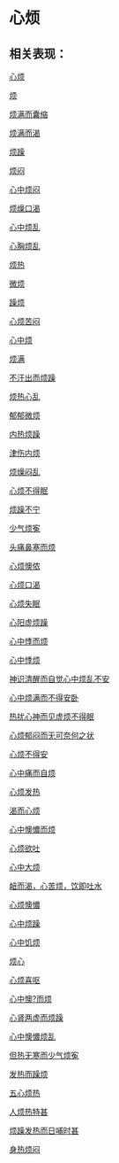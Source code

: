 # 心烦## 相关表现：[心烦](https://www.gmzyjc.com/search/result?wd=心烦)[烦](https://www.gmzyjc.com/search/result?wd=烦)[烦满而囊缩](https://www.gmzyjc.com/search/result?wd=烦满而囊缩)[烦满而渴](https://www.gmzyjc.com/search/result?wd=烦满而渴)[烦躁](https://www.gmzyjc.com/search/result?wd=烦躁)[烦闷](https://www.gmzyjc.com/search/result?wd=烦闷)[心中烦闷](https://www.gmzyjc.com/search/result?wd=心中烦闷)[烦燥口渴](https://www.gmzyjc.com/search/result?wd=烦燥口渴)[心中烦乱](https://www.gmzyjc.com/search/result?wd=心中烦乱)[心胸烦乱](https://www.gmzyjc.com/search/result?wd=心胸烦乱)[烦热](https://www.gmzyjc.com/search/result?wd=烦热)[微烦](https://www.gmzyjc.com/search/result?wd=微烦)[躁烦](https://www.gmzyjc.com/search/result?wd=躁烦)[心烦苦闷](https://www.gmzyjc.com/search/result?wd=心烦苦闷)[心中烦](https://www.gmzyjc.com/search/result?wd=心中烦)[烦满](https://www.gmzyjc.com/search/result?wd=烦满)[不汗出而烦躁](https://www.gmzyjc.com/search/result?wd=不汗出而烦躁)[烦热心乱](https://www.gmzyjc.com/search/result?wd=烦热心乱)[郁郁微烦](https://www.gmzyjc.com/search/result?wd=郁郁微烦)[内热烦躁](https://www.gmzyjc.com/search/result?wd=内热烦躁)[津伤内烦](https://www.gmzyjc.com/search/result?wd=津伤内烦)[烦燥闷乱](https://www.gmzyjc.com/search/result?wd=烦燥闷乱)[心烦不得眠](https://www.gmzyjc.com/search/result?wd=心烦不得眠)[烦躁不宁](https://www.gmzyjc.com/search/result?wd=烦躁不宁)[少气烦寃](https://www.gmzyjc.com/search/result?wd=少气烦寃)[头痛鼻塞而烦](https://www.gmzyjc.com/search/result?wd=头痛鼻塞而烦)[心烦懊侬](https://www.gmzyjc.com/search/result?wd=心烦懊侬)[心烦口渴](https://www.gmzyjc.com/search/result?wd=心烦口渴)[心烦失眠](https://www.gmzyjc.com/search/result?wd=心烦失眠)[心阳虚烦躁](https://www.gmzyjc.com/search/result?wd=心阳虚烦躁)[心中悸而烦](https://www.gmzyjc.com/search/result?wd=心中悸而烦)[心中悸烦](https://www.gmzyjc.com/search/result?wd=心中悸烦)[神识清醒而自觉心中烦乱不安](https://www.gmzyjc.com/search/result?wd=神识清醒而自觉心中烦乱不安)[心中烦满而不得安卧](https://www.gmzyjc.com/search/result?wd=心中烦满而不得安卧)[热扰心神而见虚烦不得眠](https://www.gmzyjc.com/search/result?wd=热扰心神而见虚烦不得眠)[心烦郁闷而无可奈何之状](https://www.gmzyjc.com/search/result?wd=心烦郁闷而无可奈何之状)[心烦不得安](https://www.gmzyjc.com/search/result?wd=心烦不得安)[心中痛而自烦](https://www.gmzyjc.com/search/result?wd=心中痛而自烦)[心烦发热](https://www.gmzyjc.com/search/result?wd=心烦发热)[渴而心烦](https://www.gmzyjc.com/search/result?wd=渴而心烦)[心中懊憹而烦](https://www.gmzyjc.com/search/result?wd=心中懊憹而烦)[心烦欲吐](https://www.gmzyjc.com/search/result?wd=心烦欲吐)[心中大烦](https://www.gmzyjc.com/search/result?wd=心中大烦)[衄而渴，心苦烦，饮即吐水](https://www.gmzyjc.com/search/result?wd=衄而渴，心苦烦，饮即吐水)[心烦懊憹](https://www.gmzyjc.com/search/result?wd=心烦懊憹)[心中烦躁](https://www.gmzyjc.com/search/result?wd=心中烦躁)[心中饥烦](https://www.gmzyjc.com/search/result?wd=心中饥烦)[烦心](https://www.gmzyjc.com/search/result?wd=烦心)[心烦喜呕](https://www.gmzyjc.com/search/result?wd=心烦喜呕)[心中懊?而烦](https://www.gmzyjc.com/search/result?wd=心中懊?而烦)[心肾两虚而烦躁](https://www.gmzyjc.com/search/result?wd=心肾两虚而烦躁)[心中懊憹烦乱](https://www.gmzyjc.com/search/result?wd=心中懊憹烦乱)[但热无寒而少气烦寃](https://www.gmzyjc.com/search/result?wd=但热无寒而少气烦寃)[发热而躁烦](https://www.gmzyjc.com/search/result?wd=发热而躁烦)[五心烦热](https://www.gmzyjc.com/search/result?wd=五心烦热)[人烦热特甚](https://www.gmzyjc.com/search/result?wd=人烦热特甚)[烦躁发热而日哺时甚](https://www.gmzyjc.com/search/result?wd=烦躁发热而日哺时甚)[身热烦闷](https://www.gmzyjc.com/search/result?wd=身热烦闷)